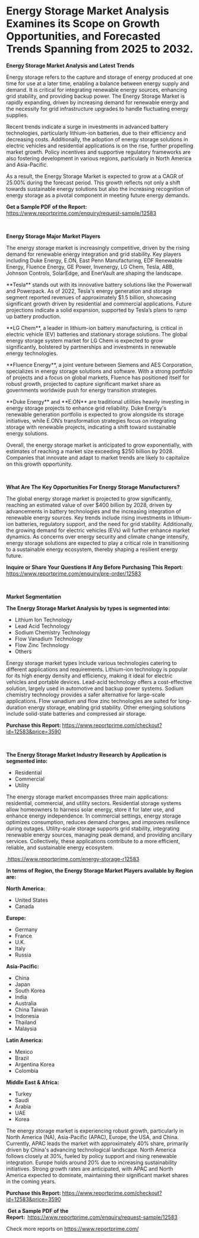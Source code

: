 <p><h1>Energy Storage Market Analysis Examines its Scope on Growth Opportunities, and Forecasted Trends Spanning from 2025 to 2032.</h1></p><p><strong>Energy Storage Market Analysis and Latest Trends</strong></p>
<p><p>Energy storage refers to the capture and storage of energy produced at one time for use at a later time, enabling a balance between energy supply and demand. It is critical for integrating renewable energy sources, enhancing grid stability, and providing backup power. The Energy Storage Market is rapidly expanding, driven by increasing demand for renewable energy and the necessity for grid infrastructure upgrades to handle fluctuating energy supplies.</p><p>Recent trends indicate a surge in investments in advanced battery technologies, particularly lithium-ion batteries, due to their efficiency and decreasing costs. Additionally, the adoption of energy storage solutions in electric vehicles and residential applications is on the rise, further propelling market growth. Policy incentives and supportive regulatory frameworks are also fostering development in various regions, particularly in North America and Asia-Pacific.</p><p>As a result, the Energy Storage Market is expected to grow at a CAGR of 25.00% during the forecast period. This growth reflects not only a shift towards sustainable energy solutions but also the increasing recognition of energy storage as a pivotal component in meeting future energy demands.</p></p>
<p><strong>Get a Sample PDF of the Report:&nbsp;</strong> <a href="https://www.reportprime.com/enquiry/request-sample/12583?utm_campaign=3203&utm_medium=2&utm_source=Github&utm_content=ia&utm_term=19032025&utm_id=energy-storage">https://www.reportprime.com/enquiry/request-sample/12583</a></p>
<p>&nbsp;</p>
<p><strong>Energy Storage Major Market Players</strong></p>
<p><p>The energy storage market is increasingly competitive, driven by the rising demand for renewable energy integration and grid stability. Key players including Duke Energy, E.ON, East Penn Manufacturing, EDF Renewable Energy, Fluence Energy, GE Power, Invenergy, LG Chem, Tesla, ABB, Johnson Controls, SolarEdge, and EnerVault are shaping the landscape.</p><p>**Tesla** stands out with its innovative battery solutions like the Powerwall and Powerpack. As of 2022, Tesla's energy generation and storage segment reported revenues of approximately $1.5 billion, showcasing significant growth driven by residential and commercial applications. Future projections indicate a solid expansion, supported by Tesla’s plans to ramp up battery production.</p><p>**LG Chem**, a leader in lithium-ion battery manufacturing, is critical in electric vehicle (EV) batteries and stationary storage solutions. The global energy storage system market for LG Chem is expected to grow significantly, bolstered by partnerships and investments in renewable energy technologies.</p><p>**Fluence Energy**, a joint venture between Siemens and AES Corporation, specializes in energy storage solutions and software. With a strong portfolio of projects and a focus on global markets, Fluence has positioned itself for robust growth, projected to capture significant market share as governments worldwide push for energy transition strategies.</p><p>**Duke Energy** and **E.ON** are traditional utilities heavily investing in energy storage projects to enhance grid reliability. Duke Energy's renewable generation portfolio is expected to grow alongside its storage initiatives, while E.ON’s transformation strategies focus on integrating storage with renewable projects, indicating a shift toward sustainable energy solutions.</p><p>Overall, the energy storage market is anticipated to grow exponentially, with estimates of reaching a market size exceeding $250 billion by 2028. Companies that innovate and adapt to market trends are likely to capitalize on this growth opportunity.</p></p>
<p>&nbsp;</p>
<p><strong>What Are The Key Opportunities For Energy Storage Manufacturers?</strong></p>
<p><p>The global energy storage market is projected to grow significantly, reaching an estimated value of over $400 billion by 2028, driven by advancements in battery technologies and the increasing integration of renewable energy sources. Key trends include rising investments in lithium-ion batteries, regulatory support, and the need for grid stability. Additionally, the growing demand for electric vehicles (EVs) will further enhance market dynamics. As concerns over energy security and climate change intensify, energy storage solutions are expected to play a critical role in transitioning to a sustainable energy ecosystem, thereby shaping a resilient energy future.</p></p>
<p><strong>Inquire or Share Your Questions If Any Before Purchasing This Report:</strong> <a href="https://www.reportprime.com/enquiry/pre-order/12583?utm_campaign=3203&utm_medium=2&utm_source=Github&utm_content=ia&utm_term=19032025&utm_id=energy-storage">https://www.reportprime.com/enquiry/pre-order/12583</a></p>
<p>&nbsp;</p>
<p><strong>Market Segmentation</strong></p>
<p><strong>The Energy Storage Market Analysis by types is segmented into:</strong></p>
<p><ul><li>Lithium Ion Technology</li><li>Lead Acid Technology</li><li>Sodium Chemistry Technology</li><li>Flow Vanadium Technology</li><li>Flow Zinc Technology</li><li>Others</li></ul></p>
<p><p>Energy storage market types include various technologies catering to different applications and requirements. Lithium-ion technology is popular for its high energy density and efficiency, making it ideal for electric vehicles and portable devices. Lead-acid technology offers a cost-effective solution, largely used in automotive and backup power systems. Sodium chemistry technology provides a safer alternative for large-scale applications. Flow vanadium and flow zinc technologies are suited for long-duration energy storage, enabling grid stability. Other emerging solutions include solid-state batteries and compressed air storage.</p></p>
<p><strong>Purchase this Report:&nbsp;</strong><a href="https://www.reportprime.com/checkout?id=12583&price=3590&utm_campaign=3203&utm_medium=2&utm_source=Github&utm_content=ia&utm_term=19032025&utm_id=energy-storage">https://www.reportprime.com/checkout?id=12583&price=3590</a></p>
<p>&nbsp;</p>
<p><strong>The Energy Storage Market Industry Research by Application is segmented into:</strong></p>
<p><ul><li>Residential</li><li>Commercial</li><li>Utility</li></ul></p>
<p><p>The energy storage market encompasses three main applications: residential, commercial, and utility sectors. Residential storage systems allow homeowners to harness solar energy, store it for later use, and enhance energy independence. In commercial settings, energy storage optimizes consumption, reduces demand charges, and improves resilience during outages. Utility-scale storage supports grid stability, integrating renewable energy sources, managing peak demand, and providing ancillary services. Collectively, these applications contribute to a more efficient, reliable, and sustainable energy ecosystem.</p></p>
<p><a href="https://www.reportprime.com/energy-storage-r12583?utm_campaign=3203&utm_medium=2&utm_source=Github&utm_content=ia&utm_term=19032025&utm_id=energy-storage">&nbsp;https://www.reportprime.com/energy-storage-r12583</a></p>
<p><strong>In terms of Region, the Energy Storage Market Players available by Region are:</strong></p>
<p>
    <p> <strong> North America: </strong>
        <ul>
            <li>United States</li>
            <li>Canada</li>
        </ul>
        </p> 
    <p> <strong> Europe: </strong>
        <ul>
            <li>Germany</li>
            <li>France</li>
            <li>U.K.</li>
            <li>Italy</li>
            <li>Russia</li>
        </ul>
        </p> 
    <p> <strong> Asia-Pacific: </strong>
        <ul>
            <li>China</li>
            <li>Japan</li>
            <li>South Korea</li>
            <li>India</li>
            <li>Australia</li>
            <li>China Taiwan</li>
            <li>Indonesia</li>
            <li>Thailand</li>
            <li>Malaysia</li>
        </ul>
        </p> 
    <p> <strong> Latin America: </strong>
        <ul>
            <li>Mexico</li>
            <li>Brazil</li>
            <li>Argentina Korea</li>
            <li>Colombia</li>
        </ul>
        </p> 
    <p> <strong> Middle East & Africa: </strong>
        <ul>
            <li>Turkey</li>
            <li>Saudi</li>
            <li>Arabia</li>
            <li>UAE</li>
            <li>Korea</li>
        </ul>
    </p>
    </p>
<p><p>The energy storage market is experiencing robust growth, particularly in North America (NA), Asia-Pacific (APAC), Europe, the USA, and China. Currently, APAC leads the market with approximately 40% share, primarily driven by China's advancing technological landscape. North America follows closely at 30%, fueled by policy support and rising renewable integration. Europe holds around 20% due to increasing sustainability initiatives. Strong growth rates are anticipated, with APAC and North America expected to dominate, maintaining their significant market shares in the coming years.</p></p>
<p><strong>Purchase this Report: </strong><a href="https://www.reportprime.com/checkout?id=12583&price=3590&utm_campaign=3203&utm_medium=2&utm_source=Github&utm_content=ia&utm_term=19032025&utm_id=energy-storage">https://www.reportprime.com/checkout?id=12583&price=3590</a></p>
<p>&nbsp;<strong>Get a Sample PDF of the Report:&nbsp;&nbsp;</strong><a href="https://www.reportprime.com/enquiry/request-sample/12583?utm_campaign=3203&utm_medium=2&utm_source=Github&utm_content=ia&utm_term=19032025&utm_id=energy-storage">https://www.reportprime.com/enquiry/request-sample/12583</a></p>
<p><strong></strong></p>
<p>Check more reports on <a href="https://www.reportprime.com/?utm_campaign=3203&utm_medium=2&utm_source=Github&utm_content=ia&utm_term=19032025&utm_id=energy-storage">https://www.reportprime.com/</a></p>